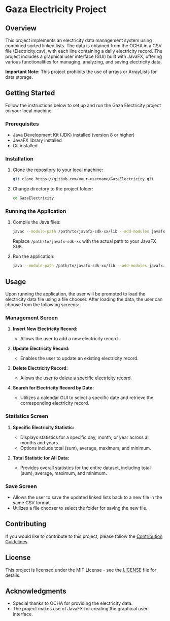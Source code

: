 # Gaza Electricity Project

## Overview

This project implements an electricity data management system using combined sorted linked lists. The data is obtained from the OCHA in a CSV file (Electricity.csv), with each line containing a daily electricity record. The project includes a graphical user interface (GUI) built with JavaFX, offering various functionalities for managing, analyzing, and saving electricity data.

**Important Note:** This project prohibits the use of arrays or ArrayLists for data storage.

## Getting Started

Follow the instructions below to set up and run the Gaza Electricity project on your local machine.

### Prerequisites

- Java Development Kit (JDK) installed (version 8 or higher)
- JavaFX library installed
- Git installed

### Installation

1. Clone the repository to your local machine:

   ```bash
   git clone https://github.com/your-username/GazaElectricity.git
   ```

2. Change directory to the project folder:

   ```bash
   cd GazaElectricity
   ```

### Running the Application

1. Compile the Java files:

   ```bash
   javac --module-path /path/to/javafx-sdk-xx/lib --add-modules javafx.controls,javafx.fxml *.java
   ```

   Replace `/path/to/javafx-sdk-xx` with the actual path to your JavaFX SDK.

2. Run the application:

   ```bash
   java --module-path /path/to/javafx-sdk-xx/lib --add-modules javafx.controls,javafx.fxml Main
   ```

## Usage

Upon running the application, the user will be prompted to load the electricity data file using a file chooser. After loading the data, the user can choose from the following screens:

### Management Screen

1. **Insert New Electricity Record:**
   - Allows the user to add a new electricity record.

2. **Update Electricity Record:**
   - Enables the user to update an existing electricity record.

3. **Delete Electricity Record:**
   - Allows the user to delete a specific electricity record.

4. **Search for Electricity Record by Date:**
   - Utilizes a calendar GUI to select a specific date and retrieve the corresponding electricity record.

### Statistics Screen

1. **Specific Electricity Statistic:**
   - Displays statistics for a specific day, month, or year across all months and years.
   - Options include total (sum), average, maximum, and minimum.

2. **Total Statistic for All Data:**
   - Provides overall statistics for the entire dataset, including total (sum), average, maximum, and minimum.

### Save Screen

- Allows the user to save the updated linked lists back to a new file in the same CSV format.
- Utilizes a file chooser to select the folder for saving the new file.

## Contributing

If you would like to contribute to this project, please follow the [Contribution Guidelines](CONTRIBUTING.md).

## License

This project is licensed under the MIT License - see the [LICENSE](LICENSE) file for details.

## Acknowledgments

- Special thanks to OCHA for providing the electricity data.
- The project makes use of JavaFX for creating the graphical user interface.
